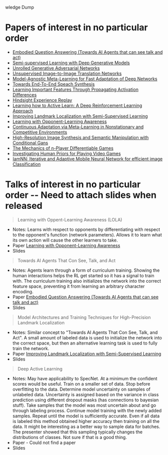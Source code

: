 
wledge Dump
# Papers of interest in no particular order
- [Embodied Question Answering (Towards AI Agents that can see talk and act)](https://github.com/nmharmon8/GTC-2018/raw/master/papers/123987.928374.pdf)
- [Semi-supervised Learning with Deep Generative Models](https://github.com/nmharmon8/GTC-2018/raw/master/papers/1406.5298.pdf)
- [Unrolled Generative Adversarial Networks](https://github.com/nmharmon8/GTC-2018/raw/master/papers/1611.02163.pdf)
- [Unsupervised Image-to-Image Translation Networks](https://github.com/nmharmon8/GTC-2018/raw/master/papers/1703.00848.pdf)
- [Model-Agnostic Meta-Learning for Fast Adaptation of Deep Networks](https://github.com/nmharmon8/GTC-2018/raw/master/papers/1703.03400.pdf)
- [Towards End-To-End Speach Synthesis](https://github.com/nmharmon8/GTC-2018/raw/master/papers/1703.10135.pdf)
- [Learning Important Features Through Propagating Activation Differences](https://github.com/nmharmon8/GTC-2018/raw/master/papers/1704.02685.pdf)
- [Hindsight Experience Replay](https://github.com/nmharmon8/GTC-2018/raw/master/papers/1707.01495.pdf)
- [Learning how to Active Learn: A Deep Reinforcement Learning Approach](https://github.com/nmharmon8/GTC-2018/raw/master/papers/1708.02383.pdf)
- [Improving Landmark Localization with Semi-Supervised Learning](https://github.com/nmharmon8/GTC-2018/raw/master/papers/1709.01591.pdf)
- [Learning with Opponent-Learning Awareness](https://github.com/nmharmon8/GTC-2018/raw/master/papers/1709.04326.pdf)
- [Continuous Adaptation via Meta-Learning in Nonstationary and Competitive Environments](https://github.com/nmharmon8/GTC-2018/raw/master/papers/1710.03641.pdf)
- [High-Resolution Image Synthesis and Semantic Manipulation with Conditional Gans](https://github.com/nmharmon8/GTC-2018/raw/master/papers/1711.11585.pdf)
- [The Mechanics of n-Player Differentiable Games](https://github.com/nmharmon8/GTC-2018/raw/master/papers/1802.05642.pdf)
- [Investigating Human Priors for Playing Video Games](https://github.com/nmharmon8/GTC-2018/raw/master/papers/1802.10217.pdf)
- [IamNN: Iterative and Adaptive Mobile Neural Network for efficient image Classification](https://github.com/nmharmon8/GTC-2018/raw/master/papers/6eed1ee749e3b54fa92881d54a1a3dffb5716933.pdf)

# Talks of interest in no particular order -- Need to attach slides when released
> Learning with Oppent-Learning Awareness (LOLA)
- Notes: Learns with respect to opponents by differentiating with respect to the opponent's function (network parameters). Allows it to learn what its own action will cause the other learners to take.  
- Paper [Learning with Opponent-Learning Awareness](https://github.com/nmharmon8/GTC-2018/raw/master/papers/1709.04326.pdf)
- Slides

> Towards AI Agents That Con See, Talk, and Act
- Notes: Agents learn through a form of curriculum training. Showing the human interactions helps the RL get started so it has a signal to train with. The curriculum training also initializes the network into the correct feature space, preventing it from learning an arbitrary character encoding.  
- Paper [Embodied Question Answering (Towards AI Agents that can see talk and act)](https://github.com/nmharmon8/GTC-2018/raw/master/papers/123987.928374.pdf)
- Slides

> Model Architectures and Training Techniques for High-Precision Landmark Localization
- Notes: Similar concept to "Towards AI Agents That Con See, Talk, and Act". A small amount of labeled data is used to initialize the network into the correct space, but then an alternative learning task is used to fully train the network.
- Paper [Improving Landmark Localization with Semi-Supervised Learning](https://github.com/nmharmon8/GTC-2018/raw/master/papers/1709.01591.pdf)
- Slides

> Deep Active Learning
- Notes: May have applicability to SpecNet. At a minimum the confident scores would be useful. Train on a smaller set of data. Stop before overfitting to the data. Determine model uncertainty on samples of unlabeled data. Uncertainty is assigned based on the variance in class prediction using different dropout masks (has connections to bayesian stuff). Take samples that the model was most uncertain about and go through labeling process. Continue model training with the newly added samples. Repeat until the model is sufficiently accurate. Even if all data is labeled this method obtained higher accuracy then training on all the data. It might be interesting as a better way to sample data for batches. The presenter showed that this sampling typically changes the distributions of classes. Not sure if that is a good thing.  
- Paper - Could not find a paper
- Slides



